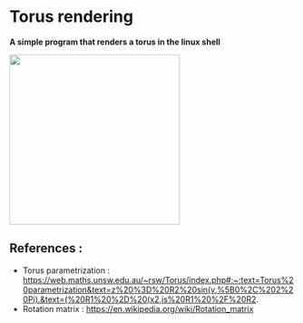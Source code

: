 # Torus rendering
**A simple program that renders a torus in the linux shell**

<img src="https://user-images.githubusercontent.com/69701088/158060164-4de97a48-5da8-4d9f-9b33-5657eebfa0b1.gif" width="300" height="300"/>

## References :
- Torus parametrization : https://web.maths.unsw.edu.au/~rsw/Torus/index.php#:~:text=Torus%20parametrization&text=z%20%3D%20R2%20sin(v,%5B0%2C%202%20Pi).&text=(%20R1%20%2D%20(x2,is%20R1%20%2F%20R2.
- Rotation matrix : https://en.wikipedia.org/wiki/Rotation_matrix
